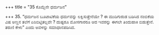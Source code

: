 +++
title = "35 ಕೊಮ್ಬೆನೇ ಧರ್ಮಜನ"

+++
35. “ಧರ್ಮಜನ ಬೂಟಾಟಿಕೆಯ ಧರ್ಮವನ್ನು ಲಕ್ಷಿಸುತ್ತೇನೆಯೇ ? ಈ ಮುದಿಗುರುಡ ಬಡಿಸಿದ ನಂಬಿಕೆಯ ವಿಷ ಅಣ್ಣನ ತಲೆಗೆ ಏರಿಬಿಟ್ಟಿತಲ್ಲವೇ ? ದುಷ್ಟರೂ ಮೋಸಗಾರರೂ ಆದ ಇವರನ್ನು ಈಗಲೇ ತಿಂದುಹಾಕಿ ಬಿಡುತ್ತೇನೆ. ತರುಣಿ ಕೇಳು” ಎಂದು ಅವಳನ್ನು ಸಮಾಧಾನಪಡಿಸಿದ.